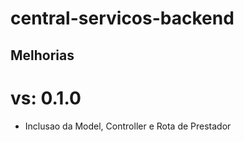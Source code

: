 # central-servicos-backend

## Melhorias 
  # vs: 0.1.0
  - Inclusao da Model, Controller e Rota de Prestador
